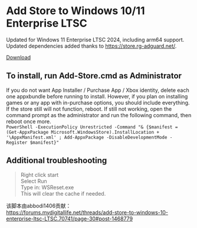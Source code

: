 # Add Store to Windows 10/11 Enterprise LTSC  
Updated for Windows 11 Enterprise LTSC 2024, including arm64 support. Updated dependencies added thanks to https://store.rg-adguard.net/.

[Download](https://github.com/ergosteur/LTSC-Add-MicrosoftStore-MultiArch/archive/refs/heads/master.zip)  
## To install, run Add-Store.cmd as Administrator  
If you do not want App Installer / Purchase App / Xbox identity, delete each one appxbundle before running to install. However, if you plan on installing games or any app with in-purchase options, you should include everything.  
If the store still will not function, reboot. If still not working, open the command prompt as the administrator and run the following command, then reboot once more.  
```PowerShell -ExecutionPolicy Unrestricted -Command "& {$manifest = (Get-AppxPackage Microsoft.WindowsStore).InstallLocation + '\AppxManifest.xml' ; Add-AppxPackage -DisableDevelopmentMode -Register $manifest}"```    
## Additional troubleshooting    
>Right click start  
Select Run  
Type in: WSReset.exe  
This will clear the cache if needed.  

   
该脚本由abbodi1406贡献：    
https://forums.mydigitallife.net/threads/add-store-to-windows-10-enterprise-ltsc-LTSC.70741/page-30#post-1468779
